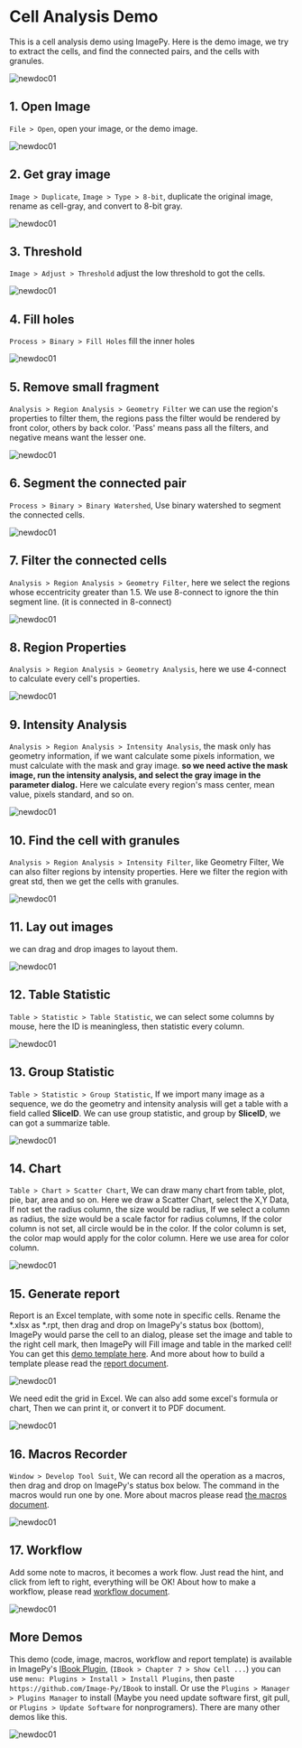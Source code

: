 # Cell Analysis Demo

This is a cell analysis demo using ImagePy. Here is the demo image, we try to extract the cells, and find the connected pairs, and the cells with granules.

![newdoc01](http://idoc.imagepy.org/cell/cell.jpg)

## 1. Open Image

`File > Open`, open your image, or the demo image.

![newdoc01](http://idoc.imagepy.org/cell/01.png)

## 2. Get gray image

`Image > Duplicate`, `Image > Type > 8-bit`, duplicate the original image, rename as cell-gray, and convert to 8-bit gray.

![newdoc01](http://idoc.imagepy.org/cell/02.png)

## 3. Threshold

`Image > Adjust > Threshold` adjust the low threshold to got the cells.

![newdoc01](http://idoc.imagepy.org/cell/03.png)

## 4. Fill holes

`Process > Binary > Fill Holes` fill the inner holes

![newdoc01](http://idoc.imagepy.org/cell/04.png)

## 5. Remove small fragment

`Analysis > Region Analysis > Geometry Filter` we can use the region's properties to filter them, the regions pass the filter would be rendered by front color, others by back color. 'Pass' means pass all the filters, and negative means want the lesser one.

![newdoc01](http://idoc.imagepy.org/cell/05.png)

## 6. Segment the connected pair

`Process > Binary > Binary Watershed`, Use binary watershed to segment the connected cells.

![newdoc01](http://idoc.imagepy.org/cell/06.png)

## 7. Filter the connected cells

`Analysis > Region Analysis > Geometry Filter`, here we select the regions whose eccentricity greater than 1.5. We use 8-connect to ignore the thin segment line. (it is connected in 8-connect)

![newdoc01](http://idoc.imagepy.org/cell/07.png)

## 8. Region Properties

`Analysis > Region Analysis > Geometry Analysis`, here we use 4-connect to calculate every cell's properties.

![newdoc01](http://idoc.imagepy.org/cell/08.png)

## 9. Intensity Analysis

`Analysis > Region Analysis > Intensity Analysis`, the mask only has geometry information, if we want calculate some pixels information, we must calculate with the mask and gray image. **so we need active the mask image, run the intensity analysis, and select the gray image in the parameter dialog.** Here we calculate every region's mass center, mean value, pixels standard, and so on.

![newdoc01](http://idoc.imagepy.org/cell/09.png)

## 10. Find the cell with granules

`Analysis > Region Analysis > Intensity Filter`, like Geometry Filter, We can also filter regions by intensity properties. Here we filter the region with great std, then we get the cells with granules.

![newdoc01](http://idoc.imagepy.org/cell/10.png)

## 11. Lay out images

we can drag and drop images to layout them.

![newdoc01](http://idoc.imagepy.org/cell/11.png)

## 12. Table Statistic

`Table > Statistic > Table Statistic`, we can select some columns by mouse, here the ID is meaningless, then statistic every column.

![newdoc01](http://idoc.imagepy.org/cell/12.png)

## 13. Group Statistic

`Table > Statistic > Group Statistic`, If we import many image as a sequence, we do the geometry and intensity analysis will get a table with a field called **SliceID**. We can use group statistic, and group by **SliceID**, we can got a summarize table.

![newdoc01](http://idoc.imagepy.org/cell/13.png)

## 14. Chart

`Table > Chart > Scatter Chart`, We can draw many chart from table, plot, pie, bar, area and so on. Here we draw a Scatter Chart, select the X,Y Data, If not set the radius column, the size would be radius, If we select a column as radius, the size would be a scale factor for radius columns, If the color column is not set, all circle would be in the color. If the color column is set, the color map would apply for the color column. Here we use area for color column.

![newdoc01](http://idoc.imagepy.org/cell/14.png)

## 15. Generate report

Report is an Excel template, with some note in specific cells. Rename the *.xlsx as *.rpt, then drag and drop on ImagePy's status box (bottom), ImagePy would parse the cell to an dialog, please set the image and table to the right cell mark, then ImagePy will Fill image and table in the marked cell! You can get this [demo template here](https://github.com/Image-Py/IBook/blob/master/menus/IBook/Chapter7%20Binary-Image/Show%20Cell%20Report.rpt). And more about how to build a template please read the [report document](https://github.com/Image-Py/demoplugin/blob/master/doc/report.md).

![newdoc01](http://idoc.imagepy.org/cell/15.png)

We need edit the grid in Excel. We can also add some excel's formula or chart, Then we can print it, or convert it to PDF document.

![newdoc01](http://idoc.imagepy.org/cell/16.png)

## 16. Macros Recorder

`Window > Develop Tool Suit`, We can record all the operation as a macros, then drag and drop on ImagePy's status box below. The command in the macros would run one by one. More about macros please read [the macros document](https://github.com/Image-Py/demoplugin/blob/master/doc/macros.md).

![newdoc01](http://idoc.imagepy.org/cell/17.png)

## 17. Workflow

Add some note to macros, it becomes a work flow. Just read the hint, and click from left to right, everything will be OK! About how to make a workflow, please read [workflow document](https://github.com/Image-Py/demoplugin/blob/master/doc/workflow.md).

![newdoc01](http://idoc.imagepy.org/cell/18.png)

## More Demos

This demo (code, image, macros, workflow and report template) is available in ImagePy's [IBook Plugin](https://github.com/Image-Py/IBook), (`IBook > Chapter 7 > Show Cell ...`) you can use `menu: Plugins > Install > Install Plugins`, then paste `https://github.com/Image-Py/IBook`  to install. Or use the `Plugins > Manager > Plugins Manager` to install (Maybe you need update software first, git pull, or `Plugins > Update Software` for nonprogramers). There are many other demos like this.

![newdoc01](http://idoc.imagepy.org/demoplugin/06.png)